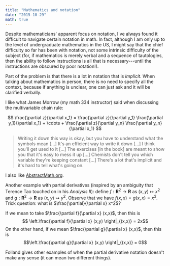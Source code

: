```yaml
---
title: "Mathematics and notation"
date: "2015-10-29"
math: true
---
```


Despite mathematicians' apparent focus on notation, I've always found it difficult to navigate certain notation in math.
In fact, although I am only up to the level of undergraduate mathematics in the US, I might say that the chief difficulty so far has been with notation, not some intrinsic difficulty of the subject (for, if mathematics is merely verbal and a sequence of tautologies, then the ability to follow instructions is all that is necessary---until the instructions are obscured by poor notation!).

Part of the problem is that there is a lot in notation that is *implicit*.
When talking about mathematics in person, there is no need to specify all the context, because if anything is unclear, one can just ask and it will be clarified verbally.

I like what James Morrow (my math 334 instructor) said when discussing the multivariable chain rule:

$$
\frac{\partial z}{\partial x_1} = \frac{\partial z}{\partial y_1} \frac{\partial y_1}{\partial x_1} + \cdots + \frac{\partial z}{\partial y_n} \frac{\partial y_n}{\partial x_1}
$$

> Writing it down this way is okay, but you have to understand what the symbols mean [...] It's an efficient way to write it down [...] I think you'll get used to it [...] The exercises [in the book] are meant to show you that it's easy to mess it up [...] Chemists don't tell you which variable they're keeping constant [...] There's a lot that's implicit and it's hard to tell what's going on.

I also like [AbstractMath.org](http://abstractmath.org/).

Another example with partial derivatives (inspired by an ambiguity that Terence Tao touched on in his *Analysis II*): define $f : \mathbf{R}^2 \to \mathbf{R}$ as $(x,y) \mapsto x^2$ and $g:\mathbf{R}^2 \to \mathbf{R}$ as $(x,y)\mapsto y^2$.
Observe that we have $f(x,x) = g(x,x) = x^2$.
Trick question: what is $\frac{\partial}{\partial x} x^2$?

If we mean to take $\frac{\partial f}{\partial x} (x,x)$, then this is
$$ \left.\frac{\partial f}{\partial x} (x,y) \right|_{(x,x)} = 2x$$
On the other hand, if we mean $\frac{\partial g}{\partial x} (x,x)$, then this is 
$$\left.\frac{\partial g}{\partial x} (x,y) \right|_{(x,x)} = 0$$

Folland gives other examples of when the partial derivative notation doesn't make any sense (it can mean two different things).
